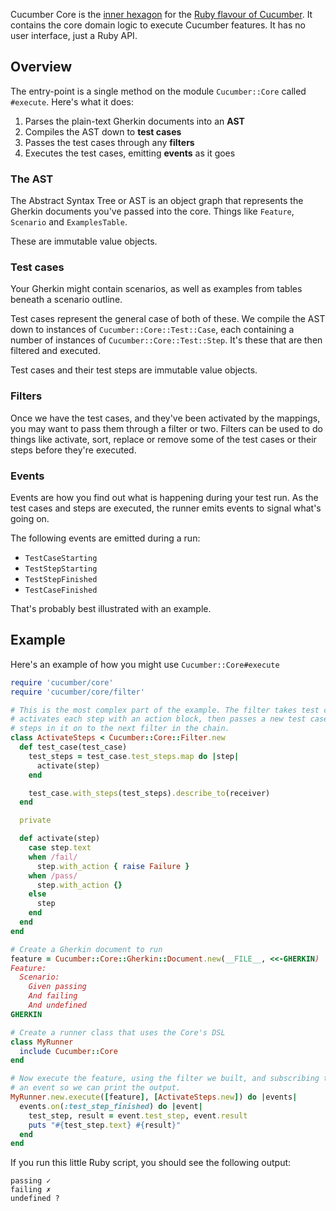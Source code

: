 Cucumber Core is the [inner hexagon](https://en.wikipedia.org/wiki/Hexagonal_architecture_(software)) for the [Ruby flavour of Cucumber](https://github.com/cucumber/cucumber-ruby). It contains the core domain logic to execute Cucumber features. It has no user interface, just a Ruby API.

## Overview

The entry-point is a single method on the module `Cucumber::Core` called
`#execute`. Here's what it does:

1. Parses the plain-text Gherkin documents into an **AST**
2. Compiles the AST down to **test cases**
3. Passes the test cases through any **filters**
4. Executes the test cases, emitting **events** as it goes

### The AST

The Abstract Syntax Tree or AST is an object graph that represents the Gherkin documents you've passed into the core. Things like `Feature`, `Scenario` and `ExamplesTable`.

These are immutable value objects.

### Test cases

Your Gherkin might contain scenarios, as well as examples from tables beneath a scenario outline.

Test cases represent the general case of both of these. We compile the AST down to instances of `Cucumber::Core::Test::Case`, each containing a number of instances of `Cucumber::Core::Test::Step`. It's these that are then filtered and executed.

Test cases and their test steps are immutable value objects.

### Filters

Once we have the test cases, and they've been activated by the mappings, you may want to pass them through a filter or two. Filters can be used to do things like activate, sort, replace or remove some of the test cases or their steps before they're executed.

### Events

Events are how you find out what is happening during your test run. As the test cases and steps are executed, the runner emits events to signal what's going on.

The following events are emitted during a run:

- `TestCaseStarting`
- `TestStepStarting`
- `TestStepFinished`
- `TestCaseFinished`

That's probably best illustrated with an example.

## Example

Here's an example of how you might use `Cucumber::Core#execute`

```ruby
require 'cucumber/core'
require 'cucumber/core/filter'

# This is the most complex part of the example. The filter takes test cases as input,
# activates each step with an action block, then passes a new test case with those activated
# steps in it on to the next filter in the chain.
class ActivateSteps < Cucumber::Core::Filter.new
  def test_case(test_case)
    test_steps = test_case.test_steps.map do |step|
      activate(step)
    end

    test_case.with_steps(test_steps).describe_to(receiver)
  end

  private

  def activate(step)
    case step.text
    when /fail/
      step.with_action { raise Failure }
    when /pass/
      step.with_action {}
    else
      step
    end
  end
end

# Create a Gherkin document to run
feature = Cucumber::Core::Gherkin::Document.new(__FILE__, <<-GHERKIN)
Feature:
  Scenario:
    Given passing
    And failing
    And undefined
GHERKIN

# Create a runner class that uses the Core's DSL
class MyRunner
  include Cucumber::Core
end

# Now execute the feature, using the filter we built, and subscribing to
# an event so we can print the output.
MyRunner.new.execute([feature], [ActivateSteps.new]) do |events|
  events.on(:test_step_finished) do |event|
    test_step, result = event.test_step, event.result
    puts "#{test_step.text} #{result}"
  end
end
```

If you run this little Ruby script, you should see the following output:

```
passing ✓
failing ✗
undefined ?
```

